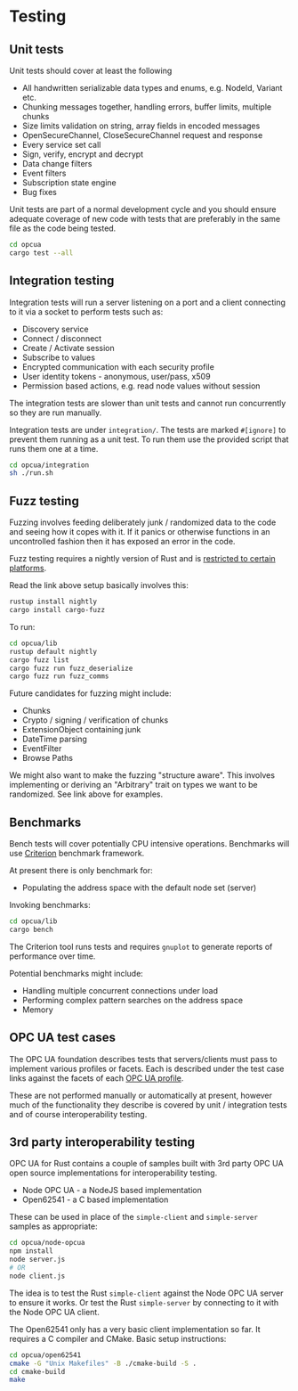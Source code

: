 # Testing

## Unit tests

Unit tests should cover at least the following

* All handwritten serializable data types and enums, e.g. NodeId, Variant etc.
* Chunking messages together, handling errors, buffer limits, multiple chunks
* Size limits validation on string, array fields in encoded messages
* OpenSecureChannel, CloseSecureChannel request and response
* Every service set call
* Sign, verify, encrypt and decrypt
* Data change filters
* Event filters
* Subscription state engine
* Bug fixes

Unit tests are part of a normal development cycle and you should ensure adequate coverage of new code with tests that are preferably in the same
file as the code being tested.

```bash
cd opcua
cargo test --all
```

## Integration testing

Integration tests will run a server listening on a port and a client connecting to it via a socket to perform tests such as:

* Discovery service
* Connect / disconnect
* Create / Activate session
* Subscribe to values
* Encrypted communication with each security profile
* User identity tokens - anonymous, user/pass, x509
* Permission based actions, e.g. read node values without session

The integration tests are slower than unit tests and cannot run concurrently so they are run manually.

Integration tests are under `integration/`. The tests are marked `#[ignore]` to prevent them running as a unit test. To run them use the provided
script that runs them one at a time.

```bash
cd opcua/integration
sh ./run.sh
```

## Fuzz testing

Fuzzing involves feeding deliberately junk / randomized data to the code and
seeing how it copes with it. If it panics or otherwise functions in an uncontrolled fashion then it has exposed an error in the code.

Fuzz testing requires a nightly version of Rust and is [restricted to certain platforms](https://rust-fuzz.github.io/book/cargo-fuzz/setup.html).

Read the link above setup basically involves this:

```bash
rustup install nightly
cargo install cargo-fuzz
```

To run:

```bash
cd opcua/lib
rustup default nightly
cargo fuzz list
cargo fuzz run fuzz_deserialize
cargo fuzz run fuzz_comms
```

Future candidates for fuzzing might include:

* Chunks
* Crypto / signing / verification of chunks
* ExtensionObject containing junk
* DateTime parsing
* EventFilter
* Browse Paths

We might also want to make the fuzzing "structure aware". This involves implementing or deriving an "Arbitrary" trait on types we want to be randomized. See link above for examples.

## Benchmarks

Bench tests will cover potentially CPU intensive operations. Benchmarks will use [Criterion](https://bheisler.github.io/criterion.rs/book/criterion_rs.html)
benchmark framework.

At present there is only benchmark for:

* Populating the address space with the default node set (server)

Invoking benchmarks:

```bash
cd opcua/lib
cargo bench
```

The Criterion tool runs tests and requires `gnuplot` to generate reports of performance over time.

Potential benchmarks might include:

* Handling multiple concurrent connections under load
* Performing complex pattern searches on the address space
* Memory

## OPC UA test cases

The OPC UA foundation describes tests that servers/clients must pass to implement various profiles or facets. Each is described under the test case links against the facets of each [OPC UA profile](http://opcfoundation-onlineapplications.org/ProfileReporting/index.htm).

These are not performed manually or automatically at present, however much of the functionality
they describe is covered by unit / integration tests and of course interoperability testing.

## 3rd party interoperability testing

OPC UA for Rust contains a couple of samples built with 3rd party OPC UA open source implementations for
interoperability testing.

* Node OPC UA - a NodeJS based implementation
* Open62541 - a C based implementation

These can be used in place of the `simple-client` and `simple-server` samples as appropriate:

```bash
cd opcua/node-opcua
npm install 
node server.js 
# OR 
node client.js
```

The idea is to test the Rust `simple-client` against the Node OPC UA server to ensure it works. Or
test the Rust `simple-server` by connecting to it with the Node OPC UA client.

The Open62541 only has a very basic client implementation so far. It requires a C compiler and CMake. Basic setup instructions:

```bash
cd opcua/open62541
cmake -G "Unix Makefiles" -B ./cmake-build -S .
cd cmake-build
make
```
